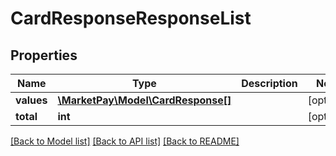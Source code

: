 # CardResponseResponseList

## Properties
Name | Type | Description | Notes
------------ | ------------- | ------------- | -------------
**values** | [**\MarketPay\Model\CardResponse[]**](CardResponse.md) |  | [optional] 
**total** | **int** |  | [optional] 

[[Back to Model list]](../README.md#documentation-for-models) [[Back to API list]](../README.md#documentation-for-api-endpoints) [[Back to README]](../README.md)


